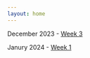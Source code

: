 ```yaml
---
layout: home
---
```



December 2023 - [Week 3](./devlog/dec23-week-3.md)

Janury 2024 - [Week 1](./devlog/jan24-week-3\1.md)